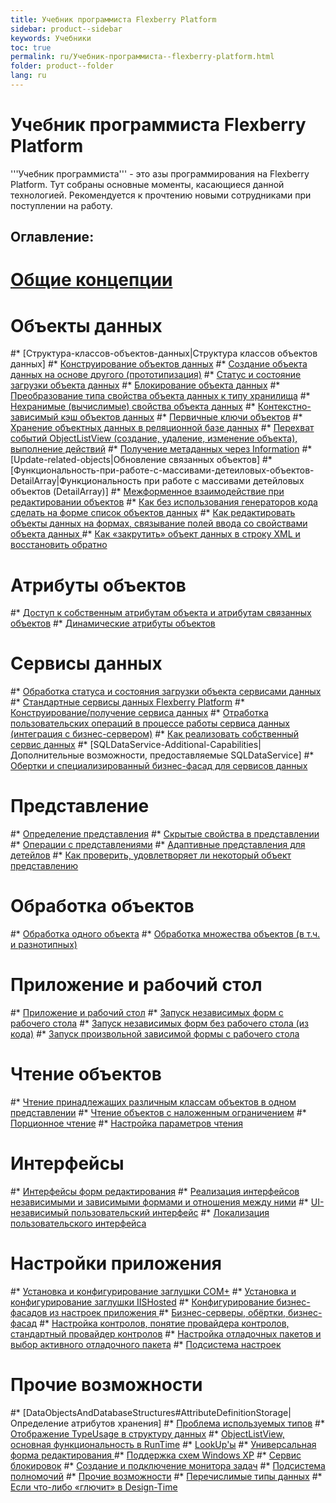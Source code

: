 ```yaml
---
title: Учебник программиста Flexberry Platform
sidebar: product--sidebar
keywords: Учебники
toc: true
permalink: ru/Учебник-программиста--flexberry-platform.html
folder: product--folder
lang: ru
---
```


# Учебник программиста Flexberry Platform
'''Учебник программиста''' - это азы программирования на Flexberry Platform. Тут собраны основные моменты, касающиеся данной технологией. Рекомендуется к прочтению новыми сотрудниками при поступлении на работу.

## Оглавление:
# [Общие концепции](general-concepts.html)
# Объекты данных
#* [Структура-классов-объектов-данных|Структура классов объектов данных]
#* [Конструирование объектов данных](construction--data-objects.html)
#* [Создание объекта данных на основе другого (прототипизация)](data-object-prototype.html)
#* [Статус и состояние загрузки объекта данных](object-status-and-loading-state.html)
#* [Блокирование объекта данных](blocking-object-data.html)
#* [Преобразование типа свойства объекта данных к типу хранилища](convert-type-property-object-data-to-type-storage.html)
#* [Нехранимые (вычислимые) свойства объекта данных](fo_not-stored-attributes.html)
#* [Контекстно-зависимый кэш объектов данных](context--sensitive--cache--data--objects.html)
#* [Первичные ключи объектов](fo_primary-keys-objects.html)
#* [Хранение объектных данных в реляционной базе данных](fo_data-objects-and-database-structures.html)
#* [Перехват событий ObjectListView (создание, удаление, изменение объекта), выполнение действий](interception-events--object-list-view.html)
#* [Получение метаданных через Information](fo_information-class-as-metadata-supervisor.html)
#* [Update-related-objects|Обновление связанных объектов]
#* [Функциональность-при-работе-с-массивами-детеиловых-объектов-DetailArray|Функциональность при работе с массивами детейловых объектов (DetailArray)]
#* [Межформенное взаимодействие при редактировании объектов](interaction-between-forms-when-editing-objects.html)
#* [Как без использования генераторов кода сделать на форме список объектов данных](make-a-list-of-data-objects-without-generators.html)
#* [Как редактировать объекты данных на формах, связывание полей ввода со свойствами объекта данных ](edit--data-objects-on--forms.html)
#* [Как «закрутить» объект данных в строку XML и восстановить обратно](aggregating-function.html)
# Атрибуты объектов
#* [Доступ к собственным атрибутам объекта и атрибутам связанных объектов](own-object-attributes-and-attributes-related-objects.html)
#* [Динамические атрибуты объектов](dynamic-properties.html)
# Сервисы данных
#* [Обработка статуса и состояния загрузки объекта сервисами данных](processing-status-and-condition-of-load-object-data-services.html)
#* [Стандартные сервисы данных Flexberry Platform](standard-data-services.html)
#* [Конструирование/получение сервиса данных](construction--data-service.html)
#* [Отработка пользовательских операций в процессе работы сервиса данных (интеграция с бизнес-сервером)](otrabotka-polzovatelskih-operacii-v-processe-raboty-servisa-dannyh-integraciya-s-biznes-serverom.html)
#* [Как реализовать собственный сервис данных](implement-a-custom--data-service.html)
#* [SQLDataService-Additional-Capabilities|Дополнительные возможности, предоставляемые SQLDataService]
#* [Обертки и специализированный бизнес-фасад для сервисов данных](wraps-and-specialized-business-facade-for-data-services.html)
# Представление
#* [Определение представления](fd_view-definition.html)
#* [Скрытые свойства в представлении](hidden--properties--in--view.html)
#* [Операции с представлениями](view--operations.html)
#* [Адаптивные представления для детейлов](adaptive-views-for-details.html)
#* [Как проверить, удовлетворяет ли некоторый объект представлению](test-object-for-viewing.html)
# Обработка объектов
#* [Обработка одного объекта](processing-one-object.html)
#* [Обработка множества объектов (в т.ч. и разнотипных)](processing-of-multiple-objects.html)
# Приложение и рабочий стол
#* [Приложение и рабочий стол](app-desktop.html)
#* [Запуск независимых форм с рабочего стола](running-independent-forms-from-the-desktop.html)
#* [Запуск независимых форм без рабочего стола (из кода)](running-independent-forms-without-desktop.html)
#* [Запуск произвольной зависимой формы с рабочего стола](running-any-dependent-forms-from-the-desktop.html)
# Чтение объектов
#* [Чтение принадлежащих различным классам объектов в одном представлении](reading-several-types-objects.html)
#* [Чтение объектов с наложенным ограничением](Чтение-объектов-с-наложенным-ограничением.html)
#* [Порционное чтение](fo_reading-portion.html)
#* [Настройка параметров чтения ](fo_loading-customization-struct.html)
# Интерфейсы
#* [Интерфейсы форм редактирования](interfaces--edit-forms.html)
#* [Реализация интерфейсов независимыми и зависимыми формами и отношения между ними](implementation-interfaces-independent-and-dependent-forms-and-relationship-between-them.html)
#* [UI-независимый пользовательский интерфейс](u-i-independent-user-interface.html)
#* [Локализация пользовательского интерфейса](localization--u-i.html)
# Настройки приложения
#* [Установка и конфигурирование заглушки COM+](Установка-и-конфигурирование-заглушки--c-o-m.html)
#* [Установка и конфигурирование заглушки IISHosted](Установка-и-конфигурирование-заглушки--i-i-s-hosted.html)
#* [Конфигурирование бизнес-фасадов из настроек приложения ](configuring-business-facades-of-application-settings.html)
#* [Бизнес-серверы, обёртки, бизнес-фасад](fo_business-servers-wrapper-business-facade.html)
#* [Настройка контролов, понятие провайдера контролов, стандартный провайдер контролов](control-provider-winforms.html)
#* [Настройка отладочных пакетов и выбор активного отладочного пакета](visual-studio-design-packages.html)
#* [Подсистема настроек](setting-manager.html)
# Прочие возможности
#* [DataObjectsAndDatabaseStructures#AttributeDefinitionStorage|Определение атрибутов хранения]
#* [Проблема используемых типов](fo_type-usage-problem.html)
#* [Отображение TypeUsage в структуру данных](type-usage-in-data-structure.html)
#* [ObjectListView, основная функциональность в RunTime](object-list-view-basic-functionality-in--run-time.html)
#* [LookUp'ы](fa_lookup-overview.html)
#* [Универсальная форма редактирования ](Универсальная-форма-редактирования.html)
#* [Поддержка схем Windows XP](support-schemes--windows--x-p.html)
#* [Сервис блокировок](lock-service.html)
#* [Создание и подключение монитора задач](creating-and-connection--business-task-monitor.html)
#* [Подсистема полномочий](right-manager-module.html)
#* [Прочие возможности](class-image.html)
#* [Перечислимые типы данных](enumerations.html)
#* [Если что-либо «глючит» в Design-Time](design--time--errors.html)